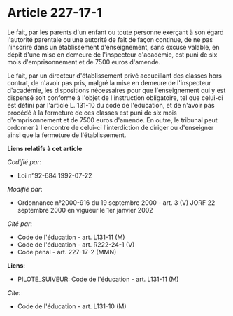 # Article 227-17-1

Le fait, par les parents d'un enfant ou toute personne exerçant à son égard l'autorité parentale ou une autorité de fait de
façon continue, de ne pas l'inscrire dans un établissement d'enseignement, sans excuse valable, en dépit d'une mise en
demeure de l'inspecteur d'académie, est puni de six mois d'emprisonnement et de 7500 euros d'amende.

Le fait, par un directeur d'établissement privé accueillant des classes hors contrat, de n'avoir pas pris, malgré la mise en
demeure de l'inspecteur d'académie, les dispositions nécessaires pour que l'enseignement qui y est dispensé soit conforme à
l'objet de l'instruction obligatoire, tel que celui-ci est défini par l'article L. 131-10 du code de l'éducation, et de
n'avoir pas procédé à la fermeture de ces classes est puni de six mois d'emprisonnement et de 7500 euros d'amende. En outre,
le tribunal peut ordonner à l'encontre de celui-ci l'interdiction de diriger ou d'enseigner ainsi que la fermeture de
l'établissement.

**Liens relatifs à cet article**

_Codifié par_:

  - Loi n°92-684 1992-07-22

_Modifié par_:

  - Ordonnance n°2000-916 du 19 septembre 2000 - art. 3 (V) JORF 22 septembre 2000 en vigueur le 1er janvier 2002

_Cité par_:

  - Code de l'éducation - art. L131-11 (M)
  - Code de l'éducation - art. R222-24-1 (V)
  - Code pénal - art. 227-17-2 (MMN)

**Liens**:

  - PILOTE_SUIVEUR: Code de l'éducation - art. L131-11 (M)

_Cite_:

  - Code de l'éducation - art. L131-10 (M)
